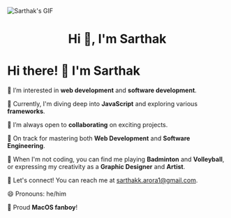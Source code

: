![Sarthak's GIF](https://camo.githubusercontent.com/aeccd107dc976c2b03742434d919359a948926e3b39c0c589df8ed66b69e915a/68747470733a2f2f7777772e63617265657267756964652e636f6d2f6361726565722f77702d636f6e74656e742f75706c6f6164732f323032302f30322f63732d616e2e676966)


<center>

# **Hi 👋, I'm Sarthak**

</center>


# Hi there! 👋 I'm Sarthak

👀 I’m interested in **web development** and **software development**.

🌱 Currently, I'm diving deep into **JavaScript** and exploring various **frameworks**.

💞️ I’m always open to **collaborating** on exciting projects.

🌱 On track for mastering both **Web Development** and **Software Engineering**.

🎨 When I'm not coding, you can find me playing **Badminton** and **Volleyball**, or expressing my creativity as a **Graphic Designer** and **Artist**.

📧 Let's connect! You can reach me at sarthakk.arora1@gmail.com.

😄 Pronouns: he/him

🍎 Proud **MacOS fanboy**! 


